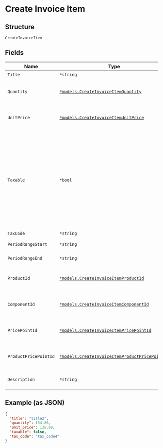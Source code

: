 
# Create Invoice Item

## Structure

`CreateInvoiceItem`

## Fields

| Name | Type | Tags | Description |
|  --- | --- | --- | --- |
| `Title` | `*string` | Optional | - |
| `Quantity` | [`*models.CreateInvoiceItemQuantity`](../../doc/models/containers/create-invoice-item-quantity.md) | Optional | This is a container for one-of cases. |
| `UnitPrice` | [`*models.CreateInvoiceItemUnitPrice`](../../doc/models/containers/create-invoice-item-unit-price.md) | Optional | This is a container for one-of cases. |
| `Taxable` | `*bool` | Optional | Set to true to automatically calculate taxes. Site must be configured to use and calculate taxes.<br><br>If using Avalara, a tax_code parameter must also be sent. |
| `TaxCode` | `*string` | Optional | - |
| `PeriodRangeStart` | `*string` | Optional | YYYY-MM-DD |
| `PeriodRangeEnd` | `*string` | Optional | YYYY-MM-DD |
| `ProductId` | [`*models.CreateInvoiceItemProductId`](../../doc/models/containers/create-invoice-item-product-id.md) | Optional | This is a container for one-of cases. |
| `ComponentId` | [`*models.CreateInvoiceItemComponentId`](../../doc/models/containers/create-invoice-item-component-id.md) | Optional | This is a container for one-of cases. |
| `PricePointId` | [`*models.CreateInvoiceItemPricePointId`](../../doc/models/containers/create-invoice-item-price-point-id.md) | Optional | This is a container for one-of cases. |
| `ProductPricePointId` | [`*models.CreateInvoiceItemProductPricePointId`](../../doc/models/containers/create-invoice-item-product-price-point-id.md) | Optional | This is a container for one-of cases. |
| `Description` | `*string` | Optional | **Constraints**: *Maximum Length*: `255` |

## Example (as JSON)

```json
{
  "title": "title2",
  "quantity": 154.86,
  "unit_price": 138.08,
  "taxable": false,
  "tax_code": "tax_code4"
}
```


